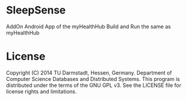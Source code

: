 SleepSense
===========================

AddOn Android App of the myHealthHub
Build and Run the same as myHealthHub


License
==============

Copyright (C) 2014 TU Darmstadt, Hessen, Germany. 
Department of Computer Science Databases and Distributed Systems.
This program is distributed under the terms of the GNU GPL v3. 
See the LICENSE file for license rights and limitations.
